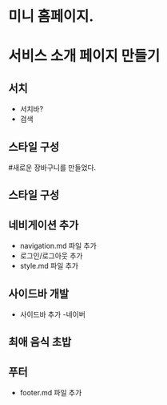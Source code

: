 # 미니 홈페이지.

# 서비스 소개 페이지 만들기

## 서치

- 서치바?
- 검색

## 스타일 구성

#새로운 장바구니를 만들었다.

## 스타일 구성

## 네비게이션 추가

- navigation.md 파일 추가
- 로그인/로그아웃 추가
- style.md 파일 추가

## 사이드바 개발

- 사이드바 추가 -네이버

## 최애 음식 초밥

## 푸터

- footer.md 파일 추가
